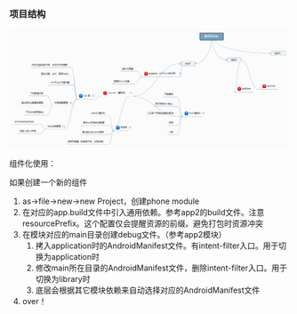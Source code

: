 

### 项目结构

![image](https://github.com/vihuela/XiaoeGeneral/blob/master/appDes.png ) 



组件化使用：

如果创建一个新的组件

1. as->file->new->new Project，创建phone module
2. 在对应的app.build文件中引入通用依赖。参考app2的build文件。注意resourcePrefix。这个配置仅会提醒资源的前缀。避免打包时资源冲突
3. 在模块对应的main目录创建debug文件。（参考app2模块）
   1. 拷入application时的AndroidManifest文件。有intent-filter入口。用于切换为application时
   2. 修改main所在目录的AndroidManifest文件，删除intent-filter入口。用于切换为library时
   3. 底层会根据其它模块依赖来自动选择对应的AndroidManifest文件
4. over！